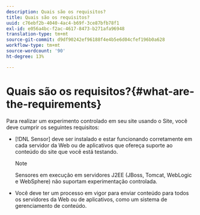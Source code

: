 ```yaml
---
description: Quais são os requisitos?
title: Quais são os requisitos?
uuid: c76ebf2b-4040-4ac4-b69f-3ce87bfb78f1
exl-id: e056a4bc-f2ac-4617-8473-b271afa96948
translation-type: tm+mt
source-git-commit: d9df90242ef96188f4e4b5e6d04cfef196b0a628
workflow-type: tm+mt
source-wordcount: '90'
ht-degree: 13%

---
```


# Quais são os requisitos?{#what-are-the-requirements}

Para realizar um experimento controlado em seu site usando o Site, você deve cumprir os seguintes requisitos:

* [!DNL Sensor] deve ser instalado e estar funcionando corretamente em cada servidor da Web ou de aplicativos que ofereça suporte ao conteúdo do site que você está testando.

   >[!NOTE]
   >
   >Sensores em execução em servidores J2EE (JBoss, Tomcat, WebLogic e WebSphere) não suportam experimentação controlada.

* Você deve ter um processo em vigor para enviar conteúdo para todos os servidores da Web ou de aplicativos, como um sistema de gerenciamento de conteúdo.
